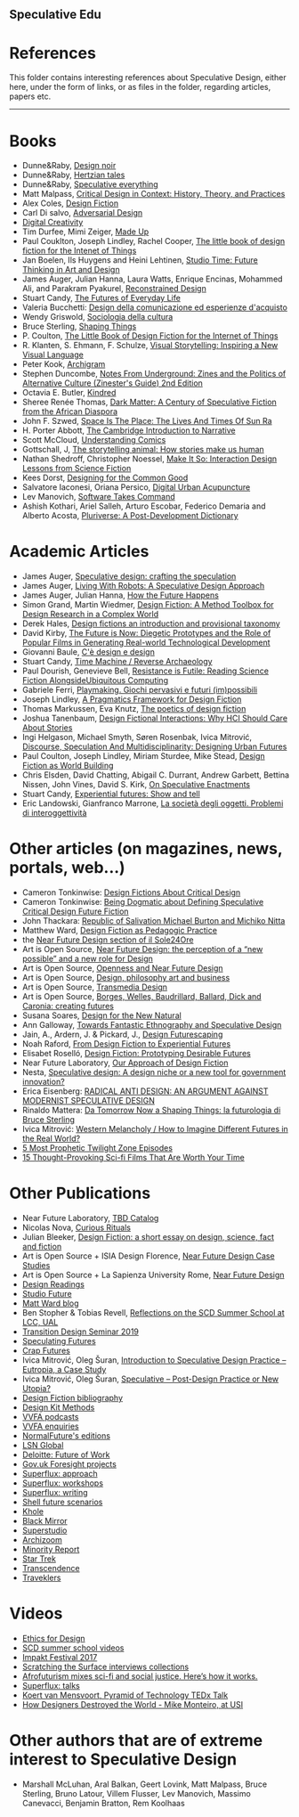 ## Speculative Edu
# References
This folder contains interesting references about Speculative Design, either here, under the form of links, or as files in the folder, regarding articles, papers etc.

----

# Books

* Dunne&Raby, [Design noir](https://www.amazon.com/Design-Noir-Secret-Electronic-Objects/dp/3764365668)
* Dunne&Raby, [Hertzian tales](https://www.amazon.com/gp/product/0262541998/ref=dbs_a_def_rwt_bibl_vppi_i2)
* Dunne&Raby, [Speculative everything](https://www.amazon.com/Speculative-Everything-Design-Fiction-Dreaming/dp/0262019841)
* Matt Malpass, [Critical Design in Context: History, Theory, and Practices](http://ualresearchonline.arts.ac.uk/8978/)
* Alex Coles, [Design Fiction](http://www.sternberg-press.com/index.php?pageId=1692&l=en)
* Carl Di salvo, [Adversarial Design](https://mitpress.mit.edu/books/adversarial-design)
* [Digital Creativity](https://www.tandfonline.com/toc/ndcr20/24/1)
* Tim Durfee, Mimi Zeiger, [Made Up](http://actar.com/made-up/)
* Paul Couklton, Joseph Lindley, Rachel Cooper, [The little book of design fiction for the Intenet of Things](https://www.petrashub.org/download/little-book-of-design-fiction-for-the-internet-of-things/)
* Jan Boelen, Ils Huygens and Heini Lehtinen, [Studio Time: Future Thinking in Art and Design](http://we-make-money-not-art.com/studio-time-future-thinking-in-art-and-design/)
* James Auger, Julian Hanna, Laura Watts, Enrique Encinas, Mohammed Ali, and Parakram Pyakurel, [Reconstrained Design](https://crapfutures.tumblr.com/post/182779342094/reconstrained-design-the-book)
* Stuart Candy, [The Futures of Everyday Life](https://www.scribd.com/doc/68901075/Candy-2010-The-Futures-of-Everyday-Life)
* Valeria Bucchetti: [Design della comunicazione ed esperienze d'acquisto](https://www.francoangeli.it/Ricerca/scheda_libro.aspx?Id=11766)
* Wendy Griswold, [Sociologia della cultura](https://www.amazon.it/Sociologia-della-cultura-Wendy-Griswold/dp/8815107118)
* Bruce Sterling, [Shaping Things](https://mitpress.mit.edu/books/shaping-things)
* P. Coulton, [The Little Book of Design Fiction for the Internet of Things](https://www.petrashub.org/the-little-book-of-design-fiction-for-the-internet-of-things/)
* R. Klanten, S. Ehmann, F. Schulze, [Visual Storytelling: Inspiring a New Visual Language](https://www.amazon.com/Visual-Storytelling-Inspiring-New-Language/dp/3899553756)
* Peter Kook, [Archigram](https://www.amazon.com/Archigram-Peter-Cook/dp/1568981945)
* Stephen Duncombe, [Notes From Underground: Zines and the Politics of Alternative Culture (Zinester's Guide) 2nd Edition](https://www.amazon.com/Notes-Underground-Politics-Alternative-Culture/dp/1934620378)
* Octavia E. Butler, [Kindred](https://books.google.it/books/about/Kindred.html?id=PyOEkgEACAAJ&redir_esc=y)
* Sheree Renée Thomas, [Dark Matter: A Century of Speculative Fiction from the African Diaspora](https://www.amazon.com/Dark-Matter-Century-Speculative-Diaspora/dp/0446525839/ref=sr_1_1?keywords=dark+matter+thomas&qid=1561480349&s=gateway&sr=8-1)
* John F. Szwed, [Space Is The Place: The Lives And Times Of Sun Ra](https://www.amazon.com/Space-Place-Lives-Times-Sun/dp/0306808552)
* H. Porter Abbott, [The Cambridge Introduction to Narrative](https://books.google.it/books/about/The_Cambridge_Introduction_to_Narrative.html?id=Jyyt1826rhsC&redir_esc=y)
* Scott McCloud, [Understanding Comics](https://en.wikipedia.org/wiki/Understanding_Comics)
* Gottschall, J, [The storytelling animal: How stories make us human](https://www.researchgate.net/publication/263614044_Gottschall_J_2012_The_storytelling_animal_How_stories_make_us_human)
*  Nathan Shedroff, Christopher Noessel, [Make It So: Interaction Design Lessons from Science Fiction](https://www.amazon.com/Make-So-Interaction-Lessons-Science/dp/1933820985)
* Kees Dorst, [Designing for the Common Good](https://www.bispublishers.com/designing-for-the-common-good.html)
* Salvatore Iaconesi, Oriana Persico, [Digital Urban Acupuncture](https://www.springer.com/gp/book/9783319434025)
* Lev Manovich, [Software Takes Command](http://manovich.net/index.php/projects/software-takes-command)
* Ashish Kothari, Ariel Salleh, Arturo Escobar, Federico Demaria and Alberto Acosta, [Pluriverse: A Post-Development Dictionary](https://www.academia.edu/39692614/_Pluriverse_A_Post-Development_Dictionary_AUF_2019_._NEW_BOOK_edited_by_Ashish_Kothari_Ariel_Salleh_Arturo_Escobar_Federico_Demaria_and_Alberto_Acosta._Download_full_ebook_for_free_PDF_._License_Creative_Commons)



# Academic Articles 

* James Auger, [Speculative design: crafting the speculation](https://www.tandfonline.com/doi/abs/10.1080/14626268.2013.767276)
* James Auger, [Living With Robots: A Speculative Design Approach](https://dl.acm.org/citation.cfm?id=3109824)
* James Auger, Julian Hanna, [How the Future Happens](https://jfsdigital.org/articles-and-essays/vol-23-no-3-march-2019/how-the-future-happens/)
* Simon Grand, Martin Wiedmer, [Design Fiction: A Method Toolbox for Design Research in a Complex World](http://www.drs2010.umontreal.ca/data/PDF/047.pdf)
* Derek Hales, [Design fictions an introduction and provisional taxonomy](https://www.tandfonline.com/doi/full/10.1080/14626268.2013.769453)
* David Kirby, [The Future is Now: Diegetic Prototypes and the Role of Popular Films in Generating Real-world Technological Development](https://journals.sagepub.com/doi/abs/10.1177/0306312709338325)
* Giovanni Baule, [C'è design e design](https://www.francoangeli.it/ricerca/scheda_libro.aspx?ID=22748)
* Stuart Candy, [Time Machine / Reverse Archaeology](https://www.researchgate.net/publication/305333152_Time_Machine_Reverse_Archaeology)
* Paul Dourish, Genevieve Bell, [Resistance is Futile: Reading Science Fiction AlongsideUbiquitous Computing](https://www.cl.cam.ac.uk/~afb21/tmp/puc-scifi-draft.pdf)
* Gabriele Ferri, [Playmaking. Giochi pervasivi e futuri (im)possibili](https://www.researchgate.net/publication/314389152_Playmaking_Giochi_pervasivi_e_futuri_impossibili)
* Joseph Lindley, [A Pragmatics Framework for Design Fiction](https://www.researchgate.net/publication/275517754_A_Pragmatics_Framework_for_Design_Fiction)
* Thomas Markussen, Eva Knutz, [The poetics of design fiction](https://www.researchgate.net/publication/262356453_The_poetics_of_design_fiction)
* Joshua Tanenbaum, [Design Fictional Interactions: Why HCI Should Care About Stories](https://interactions.acm.org/archive/view/september-october-2014/design-fictional-interactions-why-HCI-should-care-about-stories)
* Ingi Helgason, Michael Smyth, Søren Rosenbak, Ivica Mitrović, [Discourse, Speculation And Multidisciplinarity: Designing Urban Futures](http://www.nordes.org/opj/index.php/n13/article/view/375/354)
* Paul Coulton, Joseph Lindley, Miriam Sturdee, Mike Stead, [Design Fiction as World Building](https://www.researchgate.net/publication/315697467_Design_Fiction_as_World_Building)
* Chris Elsden, David Chatting, Abigail C. Durrant, Andrew Garbett, Bettina Nissen, John Vines, David S. Kirk, [On Speculative Enactments](https://dl.acm.org/citation.cfm?id=3025503)
* Stuart Candy, [Experiential futures: Show and tell](https://www.researchgate.net/publication/305316754_Experiential_futures_Show_and_tell)
* Eric Landowski, Gianfranco Marrone, [La società degli oggetti. Problemi di interoggettività](https://digilander.libero.it/marrone/pdf_testi/societa_degli_oggetti.pdf)


# Other articles (on magazines, news, portals, web...)

* Cameron Tonkinwise: [Design Fictions About Critical Design](http://modesofcriticism.org/design-fictions-about-critical-design/)
* Cameron Tonkinwise: [Being Dogmatic about Defining Speculative Critical Design Future Fiction](https://medium.com/@camerontw/just-design-b1f97cb3996f)
* John Thackara: [Republic of Salivation Michael Burton and Michiko Nitta](https://www.moma.org/interactives/exhibitions/2013/designandviolence/republic-of-salivation-michael-burton-and-michiko-nitta/)
* Matthew Ward, [Design Fiction as Pedagogic Practice](https://medium.com/@matthewward/design-fiction-as-pedagogic-practice-9b1fbba7ae2b)
* the [Near Future Design section of il Sole24Ore](https://argomenti.ilsole24ore.com/near-future-design.html)
* Art is Open Source, [Near Future Design: the perception of a “new possible” and a new role for Design](http://www.artisopensource.net/2013/10/28/near-future-design-the-perception-of-a-new-possible-and-a-new-role-for-design/)
* Art is Open Source, [Openness and Near Future Design](http://www.artisopensource.net/2013/11/14/openness-and-near-future-design-at-i-lab-at-luiss-university/)
* Art is Open Source, [Design, philosophy art and business](www.artisopensource.net/2014/01/25/deign-philosophy-art-and-business/)
* Art is Open Source, [Transmedia Design](www.artisopensource.net/2014/04/30/transmedia-design/)
* Art is Open Source, [Borges, Welles, Baudrillard, Ballard, Dick and Caronia: creating futures](www.artisopensource.net/2014/05/19/borges-welles-baudrillard-ballard-dick-and-caronia-creating-futures/)
* Susana Soares, [Design for the New Natural](https://pro2.unibz.it/projects/blogs/glocaldesign/publication/articles/design-for-the-new-natural)
* Ann Galloway, [Towards Fantastic Ethnography and Speculative Design](http://ethnographymatters.net/blog/2013/09/17/towards-fantastic-ethnography-and-speculative-design/)
* Jain, A., Ardern, J. & Pickard, J., [Design Futurescaping](http://www.jfs.tku.edu.tw/17-1/S02.pdf)
* Noah Raford, [From Design Fiction to Experiential Futures](http://noahraford.com/?p=1625)
* Elisabet Roselló, [Design Fiction: Prototyping Desirable Futures](http://lab.cccb.org/en/design-fiction-prototyping-desirable-futures/)
* Near Future Laboratory, [Our Approach of Design Fiction](https://medium.com/design-fictions/our-approach-of-design-fiction-3ac0b1ae81f0)
* Nesta, [Speculative design: A design niche or a new tool for government innovation?](https://www.nesta.org.uk/blog/speculative-design-a-design-niche-or-a-new-tool-for-government-innovation/)
* Erica Eisenberg: [RADICAL ANTI DESIGN: AN ARGUMENT AGAINST MODERNIST SPECULATIVE DESIGN](http://sds.parsons.edu/transdesign/seminar/radical-anti-design-an-argument-against-modernist-speculative-design/)
* Rinaldo Mattera: [Da Tomorrow Now a Shaping Things: la futurologia di Bruce Sterling](https://www.futurimagazine.it/science-fiction/tomorrow-now-shaping-things-la-futurologia-di-bruce-sterling/)
* Ivica Mitrović: [Western Melancholy / How to Imagine Different Futures in the Real World?](http://interakcije.net/en/2018/08/27/western-melancholy-how-to-imagine-different-futures-in-the-real-world/)
* [5 Most Prophetic Twilight Zone Episodes](https://smellslikeinfinitesadness.com/5-most-prophetic-twilight-zone-episodes/)
* [15 Thought-Provoking Sci-fi Films That Are Worth Your Time](http://www.tasteofcinema.com/2014/15-thought-provoking-sci-fi-films-that-are-worth-your-time/)


# Other Publications

* Near Future Laboratory, [TBD Catalog](http://tbdcatalog.com/)
* Nicolas Nova, [Curious Rituals](https://curiousrituals.wordpress.com/)
* Julian Bleeker, [Design Fiction: a short essay on design, science, fact and fiction](http://drbfw5wfjlxon.cloudfront.net/writing/DesignFiction_WebEdition.pdf)
* Art is Open Source + ISIA Design Florence, [Near Future Design Case Studies](http://www.artisopensource.net/NFD-NextFest2014.pdf)
* Art is Open Source + La Sapienza University Rome, [Near Future Design](https://web.uniroma1.it/msproductdesign/archiviogallerie/near-future-design#/2)
* [Design Readings](https://readings.design/)
* [Studio Future](https://z33research.be/studiotime/studiofuture/)
* [Matt Ward blog](https://sb129.com/)
* Ben Stopher & Tobias Revell, [Reflections on the SCD Summer School at LCC, UAL](https://medium.com/@IntDesCom/ben-stopher-tobias-revell-reflections-on-the-scd-summer-school-at-lcc-ual-f722d8023480)
* [Transition Design Seminar 2019](https://transitiondesignseminarcmu.net/course-overview-structure/)
* [Speculating Futures](http://speculatingfutures.club/)
* [Crap Futures](https://crapfutures.tumblr.com/)
* Ivica Mitrović, Oleg Šuran, [Introduction to Speculative Design Practice – Eutropia, a Case Study](http://interakcije.net/2015/05/12/introduction-to-speculative-design-practice-eutropia-a-case-study/)
* Ivica Mitrović, Oleg Šuran, [Speculative – Post-Design Practice or New Utopia?](http://speculative.hr/en/catalog/)
* [Design Fiction bibliography](http://www.nicolasnova.net/pasta-and-vinegar/2014/4/3/design-fiction-a-bibliography)
* [Design Kit Methods](http://www.designkit.org/methods)
* [VVFA podcasts](https://vvfa.space/podcast/)
* [VVFA enquiries](https://vvfa.space/co-enquiries/)
* [NormalFuture's editions](http://mixtur.es/normalshop/)
* [LSN Global](https://www.lsnglobal.com/)
* [Deloitte: Future of Work](https://www2.deloitte.com/global/en/pages/human-capital/topics/future-of-work.html)
* [Gov.uk Foresight projects](https://www.gov.uk/government/collections/foresight-projects)
* [Superflux: approach](http://superflux.in/index.php/questions/#)
* [Superflux: workshops](http://superflux.in/index.php/category/workshops/#)
* [Superflux: writing](http://superflux.in/index.php/category/publications/#)
* [Shell future scenarios](https://www.shell.com/energy-and-innovation/the-energy-future/scenarios.html)
* [Khole](http://khole.net/)
* [Black Mirror](https://en.wikipedia.org/wiki/Black_Mirror)
* [Superstudio](https://en.wikipedia.org/wiki/Superstudio)
* [Archizoom](https://en.wikipedia.org/wiki/Archizoom_Associati)
* [Minority Report](https://en.wikipedia.org/wiki/Minority_Report)
* [Star Trek](https://en.wikipedia.org/wiki/Star_Trek)
* [Transcendence](https://en.wikipedia.org/wiki/Transcendence_\(2014_film\))
* [Traveklers](https://en.wikipedia.org/wiki/Travelers_\(TV_series\))




# Videos
* [Ethics for Design](http://www.ethicsfordesign.com/player?lang=fr)
* [SCD summer school videos](https://www.youtube.com/watch?v=NsEWfSgLLMU)
* [Impakt Festival 2017](http://impakt.nl/festival/reports/impakt-festival-2017/impakt-festival-2017-anab-jain/)
* [Scratching the Surface interviews collections](https://scratchingthesurface.fm/collections)
* [Afrofuturism mixes sci-fi and social justice. Here’s how it works.](https://www.youtube.com/watch?time_continue=187&v=jlPwTMMhGGI)
* [Superflux: talks](http://superflux.in/index.php/category/talks/#)
* [Koert van Mensvoort, Pyramid of Technology TEDx Talk](https://www.mensvoort.com/home/pyramid-of-technology-tedx-talk/)
* [How Designers Destroyed the World - Mike Monteiro, at USI](https://www.youtube.com/watch?v=qIcM21l61TE)


# Other authors that are of extreme interest to Speculative Design
* Marshall McLuhan, Aral Balkan, Geert Lovink, Matt Malpass, Bruce Sterling, Bruno Latour, Villem Flusser, Lev Manovich, Massimo Canevacci, Benjamin Bratton, Rem Koolhaas
